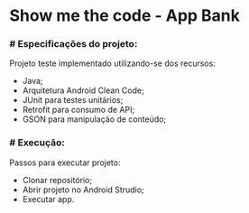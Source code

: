 # Show me the code - App Bank

### # Especificações do projeto:

Projeto teste implementado utilizando-se dos recursos:
* Java;
* Arquitetura Android Clean Code;
* JUnit para testes unitários;
* Retrofit para consumo de API;
* GSON para manipulação de conteúdo;

### # Execução:
Passos para executar projeto:
* Clonar repositório;
* Abrir projeto no Android Strudio;
* Executar app.


